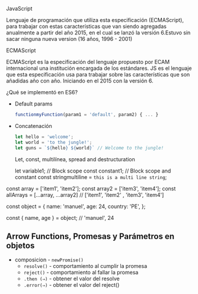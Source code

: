 JavaScript

Lenguaje de programación que utiliza esta especificación (ECMAScript), para trabajar con estas características que van siendo agregadas anualmente a partir del año 2015, en el cual se lanzó la versión 6.Estuvo sin sacar ninguna nueva version (16 años, 1996 - 2001)

ECMAScript

ECMAScript es la especificación del lenguaje propuesto por ECAM internacional una institución encargada de los estándares. JS es el lenguaje que esta especificación usa para trabajar sobre las características que son añadidas año con año. Iniciando en el 2015 con la versión 6.


¿Qué se implementó en ES6?

- Default params
    
    ```jsx
    functionmyFunction(param1 = 'default', param2) { ... }
    ```
    
- Concatenación
    
    ```jsx
    let hello = 'welcome';
    let world = 'to the jungle!';
    let guns = `${hello} ${world}` // Welcome to the jungle!
    ```

   Let, const, multilínea, spread and destructuration

    let variable1; // Block scope
const constant1; // Block scope and constant
const stringmultiline = `this is a multi
line string`;

const array = ['item1', 'item2'];
const array2 = ['item3', 'item4'];
const allArrays = [...array, ...array2] // ['item1', 'item2' , 'item3', 'item4']

const object = {
	name: 'manuel',
	age: 24,
	country: 'PE',
};

const { name, age } = object; // 'manuel', 24

## Arrow Functions, Promesas y Parámetros en objetos

- composicion - `newPromise()`
    - `resolve()` - comportamiento al cumplir la promesa
    - `reject()` - comportamiento al fallar la promesa
    - `.then (⇒)` - obtener el valor del resolve
    - `.error(⇒)` - obtener el valor del reject()